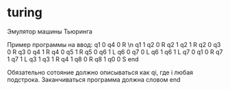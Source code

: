 # turing

Эмулятор машины Тьюринга

Пример программы на ввод:
q1 0 q4 0 R \n
q1 1 q2 0 R
q2 1 q2 1 R
q2 0 q3 0 R
q3 0 q4 1 R
q4 0 q5 1 R
q5 0 q6 1 L
q6 0 q7 0 L
q6 1 q6 1 L
q7 0 q1 0 R
q7 1 q7 1 L
q3 1 q3 1 R
q4 1 q8 0 R
q8 1 q0 0 S
end

Обязательно сотояние должно описываться как qi, где i любая подстрока. Заканчиваться программа должна словом end

